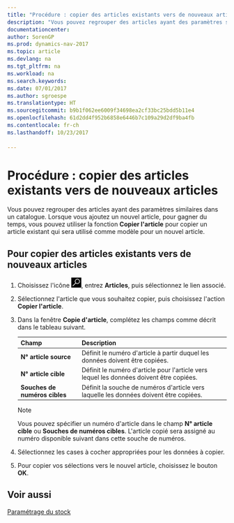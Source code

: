 ```yaml
---
title: "Procédure : copier des articles existants vers de nouveaux articles"
description: "Vous pouvez regrouper des articles ayant des paramètres similaires dans un catalogue. Lorsque vous ajoutez un nouvel article, pour gagner du temps, vous pouvez utiliser **Copier l'article** pour copier un article existant qui sera utilisé comme modèle pour un nouvel article."
documentationcenter: 
author: SorenGP
ms.prod: dynamics-nav-2017
ms.topic: article
ms.devlang: na
ms.tgt_pltfrm: na
ms.workload: na
ms.search.keywords: 
ms.date: 07/01/2017
ms.author: sgroespe
ms.translationtype: HT
ms.sourcegitcommit: b9b1f062ee6009f34698ea2cf33bc25bdd5b11e4
ms.openlocfilehash: 61d2dd4f952b6858e6446b7c109a29d2df9ba4fb
ms.contentlocale: fr-ch
ms.lasthandoff: 10/23/2017

---
```

# <a name="how-to-copy-existing-items-to-new-items"></a>Procédure : copier des articles existants vers de nouveaux articles
Vous pouvez regrouper des articles ayant des paramètres similaires dans un catalogue. Lorsque vous ajoutez un nouvel article, pour gagner du temps, vous pouvez utiliser la fonction **Copier l'article** pour copier un article existant qui sera utilisé comme modèle pour un nouvel article.  

## <a name="to-copy-existing-items-to-new-items"></a>Pour copier des articles existants vers de nouveaux articles  

1.  Choisissez l'icône ![Page ou état pour la recherche](../../media/ui-search/search_small.png "icône Page ou état pour la recherche"), entrez **Articles**, puis sélectionnez le lien associé.  
2.  Sélectionnez l'article que vous souhaitez copier, puis choisissez l'action **Copier l'article**.  
3.  Dans la fenêtre **Copie d'article**, complétez les champs comme décrit dans le tableau suivant.  

    |Champ|Description|  
    |---------------------------------|---------------------------------------|  
    |**N° article source**|Définit le numéro d'article à partir duquel les données doivent être copiées.|  
    |**N° article cible**|Définit le numéro d'article pour l'article vers lequel les données doivent être copiées.|  
    |**Souches de numéros cibles**|Définit la souche de numéros d'article vers laquelle les données doivent être copiées.|  

    > [!NOTE]  
    >  Vous pouvez spécifier un numéro d'article dans le champ **N° article cible** ou **Souches de numéros cibles**. L'article copié sera assigné au numéro disponible suivant dans cette souche de numéros.  

4.  Sélectionnez les cases à cocher appropriées pour les données à copier.  
5.  Pour copier vos sélections vers le nouvel article, choisissez le bouton **OK**.  

## <a name="see-also"></a>Voir aussi  
[Paramétrage du stock](../../inventory-setup-inventory.md)


